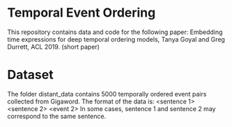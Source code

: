 # Temporal Event Ordering
This repository contains data and code for the following paper: Embedding time expressions for deep temporal ordering models, Tanya Goyal and Greg Durrett, ACL 2019. (short paper)

# Dataset
The folder distant_data contains 5000 temporally ordered event pairs collected from Gigaword. The format of the data is: <sentence 1> <sentence 2> <event1> <event 2> <temporal relation>
In some cases, sentence 1 and sentence 2 may correspond to the same sentence. 
  
